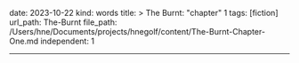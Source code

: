 date: 2023-10-22
kind: words
title: >
  The Burnt: "chapter" 1
tags: [fiction]
url_path: The-Burnt
file_path: /Users/hne/Documents/projects/hnegolf/content/The-Burnt-Chapter-One.md
independent: 1

---

